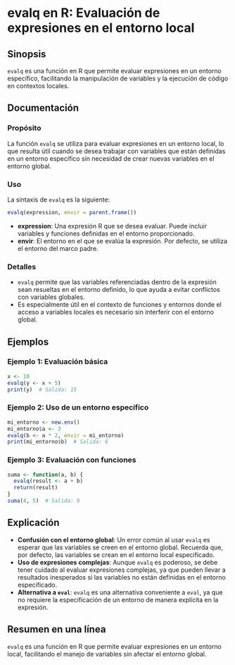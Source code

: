 <!--
Meta Description: # evalq en R: Evaluación de expresiones en el entorno local ## Sinopsis `evalq` es una función en R que permite evaluar expresiones en un entorno espe...
Meta Keywords: entorno, evalq, que, variables, expresiones
-->

# evalq en R: Evaluación de expresiones en el entorno local

## Sinopsis
`evalq` es una función en R que permite evaluar expresiones en un entorno específico, facilitando la manipulación de variables y la ejecución de código en contextos locales.

## Documentación
### Propósito
La función `evalq` se utiliza para evaluar expresiones en un entorno local, lo que resulta útil cuando se desea trabajar con variables que están definidas en un entorno específico sin necesidad de crear nuevas variables en el entorno global.

### Uso
La sintaxis de `evalq` es la siguiente:

```R
evalq(expression, envir = parent.frame())
```

- **expression**: Una expresión R que se desea evaluar. Puede incluir variables y funciones definidas en el entorno proporcionado.
- **envir**: El entorno en el que se evalúa la expresión. Por defecto, se utiliza el entorno del marco padre.

### Detalles
- `evalq` permite que las variables referenciadas dentro de la expresión sean resueltas en el entorno definido, lo que ayuda a evitar conflictos con variables globales.
- Es especialmente útil en el contexto de funciones y entornos donde el acceso a variables locales es necesario sin interferir con el entorno global.

## Ejemplos
### Ejemplo 1: Evaluación básica
```R
x <- 10
evalq(y <- x + 5)
print(y)  # Salida: 15
```

### Ejemplo 2: Uso de un entorno específico
```R
mi_entorno <- new.env()
mi_entorno$a <- 3
evalq(b <- a * 2, envir = mi_entorno)
print(mi_entorno$b)  # Salida: 6
```

### Ejemplo 3: Evaluación con funciones
```R
suma <- function(a, b) {
  evalq(result <- a + b)
  return(result)
}
suma(4, 5)  # Salida: 9
```

## Explicación
- **Confusión con el entorno global**: Un error común al usar `evalq` es esperar que las variables se creen en el entorno global. Recuerda que, por defecto, las variables se crean en el entorno local especificado.
- **Uso de expresiones complejas**: Aunque `evalq` es poderoso, se debe tener cuidado al evaluar expresiones complejas, ya que pueden llevar a resultados inesperados si las variables no están definidas en el entorno especificado.
- **Alternativa a `eval`**: `evalq` es una alternativa conveniente a `eval`, ya que no requiere la especificación de un entorno de manera explícita en la expresión.

## Resumen en una línea
`evalq` es una función en R que permite evaluar expresiones en un entorno local, facilitando el manejo de variables sin afectar el entorno global.